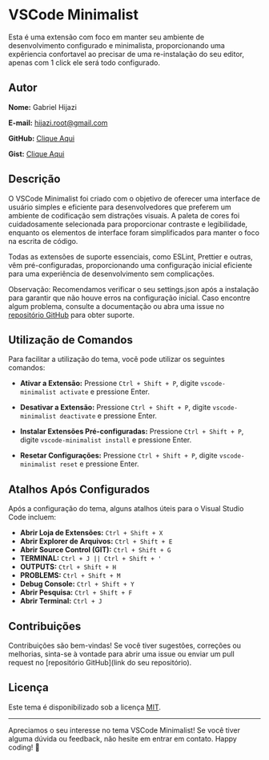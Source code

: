 # VSCode Minimalist

Esta é uma extensão com foco em manter seu ambiente de desenvolvimento configurado e minimalista, proporcionando uma expêriencia confortavel ao precisar de uma re-instalação do seu editor, apenas com 1 click ele será todo configurado.

## Autor

**Nome:** Gabriel Hijazi

**E-mail:** hijazi.root@gmail.com

**GitHub:** [Clique Aqui](https://github.com/devhijazi)

**Gist:** [Clique Aqui](https://gist.github.com/devhijazi)

## Descrição

O VSCode Minimalist foi criado com o objetivo de oferecer uma interface de usuário simples e eficiente para desenvolvedores que preferem um ambiente de codificação sem distrações visuais. A paleta de cores foi cuidadosamente selecionada para proporcionar contraste e legibilidade, enquanto os elementos de interface foram simplificados para manter o foco na escrita de código.

Todas as extensões de suporte essenciais, como ESLint, Prettier e outras, vêm pré-configuradas, proporcionando uma configuração inicial eficiente para uma experiência de desenvolvimento sem complicações.

Observação: Recomendamos verificar o seu settings.json após a instalação para garantir que não houve erros na configuração inicial. Caso encontre algum problema, consulte a documentação ou abra uma issue no [repositório GitHub](https://github.com/devhijazi/vscode-devhijazi-minimalist/issus) para obter suporte.

## Utilização de Comandos

Para facilitar a utilização do tema, você pode utilizar os seguintes comandos:

- **Ativar a Extensão:** Pressione `Ctrl + Shift + P`, digite `vscode-minimalist activate` e pressione Enter.

- **Desativar a Extensão:** Pressione `Ctrl + Shift + P`, digite `vscode-minimalist deactivate` e pressione Enter.

- **Instalar Extensões Pré-configuradas:** Pressione `Ctrl + Shift + P`, digite `vscode-minimalist install` e pressione Enter.

- **Resetar Configurações:** Pressione `Ctrl + Shift + P`, digite `vscode-minimalist reset` e pressione Enter.

## Atalhos Após Configurados

Após a configuração do tema, alguns atalhos úteis para o Visual Studio Code incluem:

- **Abrir Loja de Extensões:** `Ctrl + Shift + X`
- **Abrir Explorer de Arquivos:** `Ctrl + Shift + E`
- **Abrir Source Control (GIT):** `Ctrl + Shift + G`
- **TERMINAL:** `Ctrl + J || Ctrl + Shift + '`
- **OUTPUTS:** `Ctrl + Shift + H`
- **PROBLEMS:** `Ctrl + Shift + M`
- **Debug Console:** `Ctrl + Shift + Y`
- **Abrir Pesquisa:** `Ctrl + Shift + F`
- **Abrir Terminal:** `Ctrl + J`

## Contribuições

Contribuições são bem-vindas! Se você tiver sugestões, correções ou melhorias, sinta-se à vontade para abrir uma issue ou enviar um pull request no [repositório GitHub](link do seu repositório).

## Licença

Este tema é disponibilizado sob a licença [MIT](https://hostaqui.com.br).

---

Apreciamos o seu interesse no tema VSCode Minimalist! Se você tiver alguma dúvida ou feedback, não hesite em entrar em contato. Happy coding! 🚀
